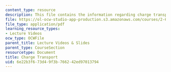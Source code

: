 ```yaml
---
content_type: resource
description: This file contains the information regarding charge transport.
file: https://ol-ocw-studio-app-production.s3.amazonaws.com/courses/2-627-fundamentals-of-photovoltaics-fall-2013/6e22b3f673d49f3b766242ed97013794_MIT2_627F13_lec04.pdf
file_type: application/pdf
learning_resource_types:
- Lecture Videos
ocw_type: OCWFile
parent_title: Lecture Videos & Slides
parent_type: CourseSection
resourcetype: Document
title: Charge Transport
uid: 6e22b3f6-73d4-9f3b-7662-42ed97013794
---
```

